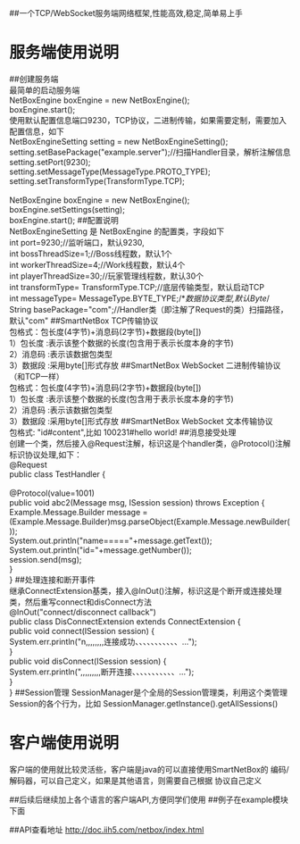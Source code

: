 ##一个TCP/WebSocket服务端网络框架,性能高效,稳定,简单易上手
# 服务端使用说明
##创建服务端
<br>最简单的启动服务端
<br>NetBoxEngine boxEngine = new NetBoxEngine();
<br>boxEngine.start();
<br>使用默认配置信息端口9230，TCP协议，二进制传输，如果需要定制，需要加入配置信息，如下
<br>NetBoxEngineSetting setting  = new NetBoxEngineSetting();
<br>setting.setBasePackage("example.server");//扫描Handler目录，解析注解信息
<br>setting.setPort(9230);
<br>setting.setMessageType(MessageType.PROTO_TYPE);
<br>setting.setTransformType(TransformType.TCP);
<br>
<br>NetBoxEngine boxEngine = new NetBoxEngine();
<br>boxEngine.setSettings(setting);
<br>boxEngine.start();
##配置说明
<br>NetBoxEngineSetting 是 NetBoxEngine 的配置类，字段如下
<br>int port=9230;//监听端口，默认9230,
<br>int bossThreadSize=1;//Boss线程数，默认1个
<br>int workerThreadSize=4;//Work线程数，默认4个
<br>int playerThreadSize=30;//玩家管理线程数，默认30个
<br>int transformType= TransformType.TCP;//底层传输类型，默认启动TCP
<br>int messageType= MessageType.BYTE_TYPE;/**数据协议类型,默认Byte*/
<br>String basePackage="com";//Handler类（即注解了Request的类）扫描路径，默认"com"
##SmartNetBox TCP传输协议
<br>包格式：包长度(4字节)+消息码(2字节)+数据段(byte[])
<br>	1）包长度      :表示该整个数据的长度(包含用于表示长度本身的字节)
<br>    2）消息码      :表示该数据包类型
<br>	3）数据段      :采用byte[]形式存放
##SmartNetBox WebSocket 二进制传输协议（和TCP一样）
<br>包格式：包长度(4字节)+消息码(2字节)+数据段(byte[])
<br>	1）包长度      :表示该整个数据的长度(包含用于表示长度本身的字节)
<br>    2）消息码      :表示该数据包类型
<br>	3）数据段      :采用byte[]形式存放
##SmartNetBox WebSocket 文本传输协议
<br>包格式: "id#content",比如 100231#hello world!
##消息接受处理
<br>创建一个类，然后接入@Request注解，标识这是个handler类，@Protocol()注解标识协议处理,如下：
<br>@Request
<br>public class TestHandler {
<br>
<br>	@Protocol(value=1001)
<br>	public void abc2(Message msg, ISession session) throws Exception {
<br>		Example.Message.Builder message = (Example.Message.Builder)msg.parseObject(Example.Message.newBuilder());
<br>		System.out.println("name====="+message.getText());
<br>		System.out.println("id="+message.getNumber());
<br>		session.send(msg);
<br>	}
<br>}
##处理连接和断开事件
<br>继承ConnectExtension基类，接入@InOut()注解，标识这是个断开或连接处理类，然后重写connect和disConnect方法
<br>@InOut("connect/disconnect callback")
<br>public class DisConnectExtension extends ConnectExtension {
<br>	public void connect(ISession session) {
<br>		System.err.println("n,,,,,,,,连接成功、、、、、、、、、、、...");
<br>	}
<br>	public void disConnect(ISession session) {
<br>		System.err.println(",,,,,,,,,断开连接、、、、、、、、、、、...");
<br>	}
<br>}
##Session管理
SessionManager是个全局的Session管理类，利用这个类管理Session的各个行为，比如 SessionManager.getInstance().getAllSessions()

# 客户端使用说明
客户端的使用就比较灵活些，客户端是java的可以直接使用SmartNetBox的 编码/解码器，可以自己定义，如果是其他语言，则需要自己根据
协议自己定义

##后续后继续加上各个语言的客户端API,方便同学们使用
##例子在example模块下面

##API查看地址
http://doc.iih5.com/netbox/index.html


